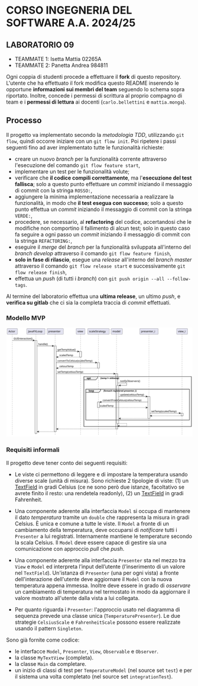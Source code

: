 # CORSO INGEGNERIA DEL SOFTWARE A.A. 2024/25

## LABORATORIO 09

* TEAMMATE 1: Isetta Mattia 02265A
* TEAMMATE 2: Panetta Andrea 984811

Ogni coppia di studenti procede a effettuare il **fork** di questo repository.
L'utente che ha effettuato il fork modifica questo README inserendo le opportune **informazioni sui
membri del team** seguendo lo schema sopra riportato.
Inoltre, concede i permessi di scrittura al proprio compagno di team e i **permessi di lettura** ai
docenti (`carlo.bellettini` e `mattia.monga`).

## Processo

Il progetto va implementato secondo la *metodologia TDD*, utilizzando `git flow`, quindi occorre iniziare con un `git flow init`.
Poi ripetere i passi seguenti fino ad aver implementato tutte le funzionalità richieste:

* creare un nuovo *branch* per la funzionalità corrente attraverso l'esecuzione del comando `git flow feature start`,
* implementare un test per le funzionalità volute;
* verificare che **il codice compili correttamente**, ma l'**esecuzione del test fallisca**;
  solo a questo punto effettuare un *commit* iniziando il messaggio di commit con la stringa `ROSSO:`,
* aggiungere la minima implementazione necessaria a realizzare la funzionalità, in modo che **il
  test esegua con successo**; solo a questo punto
  effettua un *commit* iniziando il messaggio di commit con la stringa `VERDE:`,
* procedere, se necessario, al **refactoring** del codice, accertandosi che le modifiche non
  comportino il fallimento di alcun test; solo in questo caso fa seguire a ogni
  passo un *commit* iniziando il messaggio di commit con la stringa `REFACTORING:`,
* eseguire il *merge* del *branch* per la funzionalità sviluppata all'interno del *branch develop*
  attraverso il comando `git flow feature finish`,
* **solo in fase di rilascio**, esegue una *release* all'interno del *branch master* attraverso il comando `git flow release start` e successivamente `git flow release finish`,
* effettua un *push* (di tutti i *branch*) con `git push origin --all --follow-tags`.

Al termine del laboratorio effettua una **ultima release**, un ultimo *push*, e **verifica su gitlab** che ci sia la completa traccia di *commit* effettuati.

### Modello MVP

![MVP](mvp.svg)

### Requisiti informali

Il progetto deve tener conto dei seguenti requisiti:

* Le viste ci permettono di leggere e di impostare la temperatura usando diverse scale (unità di misura). Sono richieste 2 tipologie di viste:
   (1) un [TextField](https://openjfx.io/javadoc/17/javafx.controls/javafx/scene/control/TextField.html) in gradi Celsius (ce ne sono però due istanze, facoltativo se avrete finito il resto: una rendetela readonly), (2) un [TextField](https://openjfx.io/javadoc/17/javafx.controls/javafx/scene/control/TextField.html) in gradi Fahrenheit.

* Una componente aderente alla interfaccia `Model` si occupa di mantenere il dato *temperatura*
  tramite un `double` che rappresenta la misura in gradi Celsius. È unica e
  comune a tutte le viste. Il `Model` a fronte di un cambiamento della
  temperatura, deve occuparsi di *notificare* tutti i `Presenter` a lui registrati.
  Internamente mantiene le temperature secondo la scala Celsius. 
  Il `Model` deve essere capace di gestire sia una comunicazione con approccio *pull* che *push*.

* Una componente aderente alla interfaccia `Presenter` sta nel mezzo tra `View` e `Model` ed
   interpreta l’input dell’utente (l’inserimento di un valore nel `TextField`).
   Un'istanza di `Presenter` (una per ogni vista) a fronte dell'interazione
   dell'utente deve aggiornare il `Model` con la nuova temperatura appena
   immessa.
   Inoltre deve essere in grado di *osservare* un cambiamento di temperatura nel 
   termostato in modo da aggiornare il valore mostrato all'utente dalla vista a lui collegata.

* Per quanto riguarda i `Presenter`: l'approccio usato nel diagramma di sequenza prevede una classe unica (`TemperaturePresenter`). 
  Le due strategie `CelsiusScale` e `FahrenheitScale` possono essere realizzate usando il pattern  `Singleton`.

Sono già fornite come codice:
 * le interfacce `Model`, `Presenter`, `View`, `Observable` e `Observer`.
 * la classe `MyTextView` (completa).
 * la classe `Main` da completare.
 * un inizio di classi di test per `TemperatureModel` (nel source set `test`) e per il sistema una volta completato (nel source set `integrationTest`).
